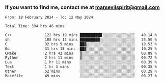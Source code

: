 ### If you want to find me, contact me at marsevilspirit@gmail.com

<!--
**marsevilspirit/marsevilspirit** is a ✨ _special_ ✨ repository because its `README.md` (this file) appears on your GitHub profile.

Here are some ideas to get you started:

- 🔭 I’m currently working on ...
- 🌱 I’m currently learning ...
- 👯 I’m looking to collaborate on ...
- 🤔 I’m looking for help with ...
- 💬 Ask me about ...
- 📫 How to reach me: ...
- 😄 Pronouns: ...
- ⚡ Fun fact: ...
-->
<!--START_SECTION:waka-->

```txt
From: 18 February 2024 - To: 12 May 2024

Total Time: 304 hrs 46 mins

C++               122 hrs 19 mins ██████████░░░░░░░░░░░░░░░   40.14 %
sh                108 hrs 12 mins █████████░░░░░░░░░░░░░░░░   35.50 %
C                 32 hrs 5 mins   ██▓░░░░░░░░░░░░░░░░░░░░░░   10.53 %
Go                31 hrs 15 mins  ██▓░░░░░░░░░░░░░░░░░░░░░░   10.25 %
CMake             2 hrs 42 mins   ▒░░░░░░░░░░░░░░░░░░░░░░░░   00.89 %
Python            2 hrs 11 mins   ▒░░░░░░░░░░░░░░░░░░░░░░░░   00.72 %
Lua               1 hr 11 mins    ░░░░░░░░░░░░░░░░░░░░░░░░░   00.39 %
Text              1 hr 3 mins     ░░░░░░░░░░░░░░░░░░░░░░░░░   00.35 %
Other             52 mins         ░░░░░░░░░░░░░░░░░░░░░░░░░   00.29 %
Makefile          49 mins         ░░░░░░░░░░░░░░░░░░░░░░░░░   00.27 %
```

<!--END_SECTION:waka-->
